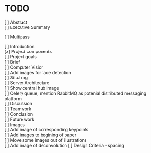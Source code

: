 TODO
====
[ ] Abstract  
[ ] Executive Summary  
  
[ ] Multipass  
  
[ ] Introduction  
	[x] Project components  
	[ ] Project goals  
	[ ] Brief  
[ ] Computer Vision  
	[ ] Add images for face detection  
	[ ] Stitching  
[ ] Server Architecture  
	[ ] Show central hub image  
	[ ] Celery queue, mention RabbitMQ as potenial distributed messaging platform  
[ ] Discussion  
[ ] Teamwork  
[ ] Conclusion  
	[ ] Future work  
[ ] Images  
	[ ] Add image of corresponding keypoints  
	[ ] Add images to begining of paper  
	[ ] Move some images out of illustrations  
	[ ] Add image of deconvolution
[ ] Design Criteria - spacing  